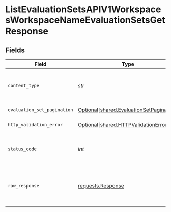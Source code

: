 # ListEvaluationSetsAPIV1WorkspacesWorkspaceNameEvaluationSetsGetResponse


## Fields

| Field                                                                                      | Type                                                                                       | Required                                                                                   | Description                                                                                |
| ------------------------------------------------------------------------------------------ | ------------------------------------------------------------------------------------------ | ------------------------------------------------------------------------------------------ | ------------------------------------------------------------------------------------------ |
| `content_type`                                                                             | *str*                                                                                      | :heavy_check_mark:                                                                         | HTTP response content type for this operation                                              |
| `evaluation_set_pagination`                                                                | [Optional[shared.EvaluationSetPagination]](../../models/shared/evaluationsetpagination.md) | :heavy_minus_sign:                                                                         | Successful Response                                                                        |
| `http_validation_error`                                                                    | [Optional[shared.HTTPValidationError]](../../models/shared/httpvalidationerror.md)         | :heavy_minus_sign:                                                                         | Validation Error                                                                           |
| `status_code`                                                                              | *int*                                                                                      | :heavy_check_mark:                                                                         | HTTP response status code for this operation                                               |
| `raw_response`                                                                             | [requests.Response](https://requests.readthedocs.io/en/latest/api/#requests.Response)      | :heavy_minus_sign:                                                                         | Raw HTTP response; suitable for custom response parsing                                    |